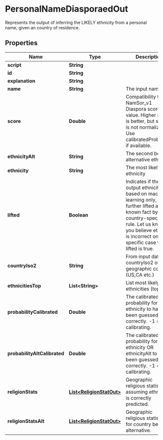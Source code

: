 

# PersonalNameDiasporaedOut

Represents the output of inferring the LIKELY ethnicity from a personal name, given an country of residence.

## Properties

| Name | Type | Description | Notes |
|------------ | ------------- | ------------- | -------------|
|**script** | **String** |  |  [optional] |
|**id** | **String** |  |  [optional] |
|**explanation** | **String** |  |  [optional] |
|**name** | **String** | The input name. |  [optional] |
|**score** | **Double** | Compatibility to NamSor_v1 Diaspora score value. Higher score is better, but score is not normalized. Use calibratedProbability if available.  |  [optional] |
|**ethnicityAlt** | **String** | The second best alternative ethnicity |  [optional] |
|**ethnicity** | **String** | The most likely ethnicity |  [optional] |
|**lifted** | **Boolean** | Indicates if the output ethnicity is based on machine learning only, or further lifted as a known fact by a country-specific rule. Let us know if you believe ethnicity is incorrect on a specific case where lifted is true. |  [optional] |
|**countryIso2** | **String** | From input data, the countryIso2 of geographic context (US,CA etc.) |  [optional] |
|**ethnicitiesTop** | **List&lt;String&gt;** | List most likely ethnicities (top 10) |  [optional] |
|**probabilityCalibrated** | **Double** | The calibrated probability for ethnicity to have been guessed correctly. -1 &#x3D; still calibrating.  |  [optional] |
|**probabilityAltCalibrated** | **Double** | The calibrated probability for ethnicity OR ethnicityAlt to have been guessed correctly. -1 &#x3D; still calibrating.  |  [optional] |
|**religionStats** | [**List&lt;ReligionStatOut&gt;**](ReligionStatOut.md) | Geographic religious statistics, assuming ethnicity is correctly predicted. |  [optional] |
|**religionStatsAlt** | [**List&lt;ReligionStatOut&gt;**](ReligionStatOut.md) | Geographic religious statistics, for country best alternative. |  [optional] |



